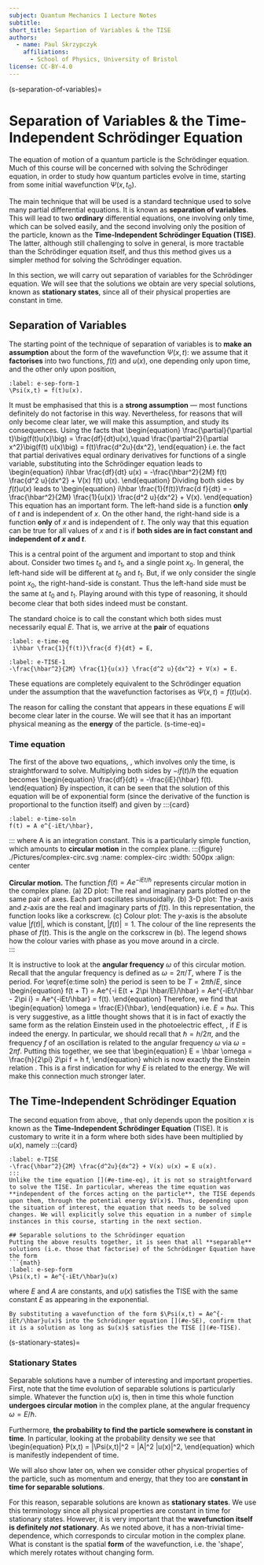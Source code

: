 ```yaml
---
subject: Quantum Mechanics I Lecture Notes
subtitle:
short_title: Separtion of Variables & the TISE
authors:
  - name: Paul Skrzypczyk
    affiliations:
      - School of Physics, University of Bristol
license: CC-BY-4.0
---
```

(s-separation-of-variables)=
# Separation of Variables & the Time-Independent Schrödinger Equation


The equation of motion of a quantum particle is the Schrödinger equation. Much of this course will be concerned with solving the Schrödinger equation, in order to study how quantum particles evolve in time, starting from some initial wavefunction $\Psi(x,t_0)$.

The main technique that will be used is a standard technique used to solve many partial differential equations. It is known as **separation of variables**. This will lead to two **ordinary** differential equations, one involving only time, which can be solved easily, and the second involving only the position of the particle, known as the **Time-Independent Schrödinger Equation (TISE)**. The latter, although still challenging to solve in general, is more tractable than the Schrödinger equation itself, and thus this method gives us a simpler method for solving the Schrödinger equation. 

In this section, we will carry out separation of variables for the Schrödinger equation. We will see that the solutions we obtain are very special solutions, known as **stationary states**, since all of their physical properties are constant in time. 

## Separation of Variables
The starting point of the technique of separation of variables is to **make an assumption** about the form of the wavefunction $\Psi(x,t)$: we assume that it **factorises** into two functions, $f(t)$ and $u(x)$, one depending only upon time, and the other only upon position,
```{math}
:label: e-sep-form-1
\Psi(x,t) = f(t)u(x).
```
It must be emphasised that this is a **strong assumption** — most functions definitely do not factorise in this way. Nevertheless, for reasons that will only become clear later, we will make this assumption, and study its consequences. Using the facts that
\begin{equation}
\frac{\partial}{\partial t}\big(f(t)u(x)\big) = \frac{df}{dt}u(x),\quad \frac{\partial^2}{\partial x^2}\big(f(t) u(x)\big) = f(t)\frac{d^2u}{dx^2},
\end{equation}
i.e. the fact that partial derivatives equal ordinary derivatives for functions of a single variable, substituting [](#e-sep-form-1) into the Schrödinger equation [](#e-SE) leads to
\begin{equation}
i\hbar \frac{df}{dt} u(x) = -\frac{\hbar^2}{2M} f(t) \frac{d^2 u}{dx^2} + V(x) f(t) u(x).
\end{equation}
Dividing both sides by $f(t)u(x)$ leads to
\begin{equation}
i\hbar \frac{1}{f(t)}\frac{d f}{dt} = -\frac{\hbar^2}{2M} \frac{1}{u(x)} \frac{d^2 u}{dx^2} + V(x).
\end{equation}
This equation has an important form. The left-hand side is a function **only** of $t$ and is independent of $x$. On the other hand, the right-hand side is a function **only** of $x$ and is independent of $t$. The only way that this equation can be true for all values of $x$ and $t$ is if **both sides are in fact constant and independent of $x$ and $t$**. 

This is a central point of the argument and important to stop and think about. Consider two times $t_0$ and $t_1$, and a single point $x_0$. In general, the left-hand side will be different at $t_0$ and $t_1$. But, if we only consider the single point $x_0$, the right-hand-side is constant. Thus the left-hand side must be the same at $t_0$ and $t_1$. Playing around with this type of reasoning, it should become clear that both sides indeed must be constant. 

The standard choice is to call the constant which both sides must necessarily equal $E$. That is, we arrive at the **pair** of equations
```{math}
:label: e-time-eq
 i\hbar \frac{1}{f(t)}\frac{d f}{dt} = E,
 ```
 ```{math}
:label: e-TISE-1
-\frac{\hbar^2}{2M} \frac{1}{u(x)} \frac{d^2 u}{dx^2} + V(x) = E.
```
These equations are completely equivalent to the Schrödinger equation under the assumption that the wavefunction factorises as $\Psi(x,t) = f(t)u(x)$.

The reason for calling the constant that appears in these equations $E$ will become clear later in the course. We will see that it has an important physical meaning as the **energy** of the particle.
(s-time-eq)=
### Time equation 
The first of the above two equations, [](#e-time-eq), which involves only the time, is straightforward to solve. Multiplying both sides by $-if(t)/\hbar$ the equation becomes
\begin{equation}
\frac{df}{dt} = -\frac{iE}{\hbar} f(t).
\end{equation}
By inspection, it can be seen that the solution of this equation will be of exponential form (since the derivative of the function is proportional to the function itself) and given by
:::{card}
```{math}
:label: e-time-soln
f(t) = A e^{-iEt/\hbar},
```
:::
where A is an integration constant. This is a particularly simple function, which amounts to **circular motion** in the complex plane. 
:::{figure} ./Pictures/complex-circ.svg
:name: complex-circ
:width: 500px
:align: center

**Circular motion.** The function $f(t) = Ae^{-iEt/\hbar}$ represents circular motion in the complex plane.  (a) 2D plot: The real and imaginary parts plotted on the same pair of axes. Each part oscillates sinusoidally. (b) 3-D plot: The $y$-axis and $z$-axis are the real and imaginary parts of $f(t)$. In this representation, the function looks like a corkscrew. (c) Colour plot: The $y$-axis is the absolute value $|f(t)|$, which is constant, $|f(t)| = 1$. The colour of the line represents the phase of $f(t)$. This is the angle on the corkscrew in (b). The legend shows how the colour varies with phase as you move around in a circle.    
:::

 It is instructive to look at the **angular frequency** $\omega$ of this circular motion. Recall that the angular frequency is defined as $\omega = 2\pi/T$, where $T$ is the period.  For \eqref{e:time soln} the period is seen to be $T = 2\pi \hbar/E$, since
\begin{equation}
f(t + T) = Ae^{-i E(t + 2\pi \hbar/E)/\hbar} = Ae^{-iEt/\hbar - 2\pi i} = Ae^{-iEt/\hbar} = f(t).
\end{equation}
Therefore, we find that
\begin{equation}
\omega = \frac{E}{\hbar},
\end{equation}
i.e. $E = \hbar \omega$. This is very suggestive, as a little thought shows that it is in fact of exactly the same form as the relation Einstein used in the photoelectric effect, [](#e-Einstein-relation), if $E$ is indeed the energy. In particular, we should recall that  $\hbar = h/2\pi$, and the frequency $f$ of an oscillation is related to the angular frequency $\omega$ via $\omega = 2\pi f$.  Putting this together, we see that
\begin{equation}
E = \hbar \omega = \frac{h}{2\pi} 2\pi f = h f,
\end{equation}
which is now exactly the Einstein relation [](#e-Einstein-relation). This is a first indication for why $E$ is related to the energy. We will make this connection much stronger later. 

## The Time-Independent Schrödinger Equation
The second equation from above, [](#e-TISE-1), that only depends upon the position $x$ is known as the **Time-Independent Schrödinger Equation** (TISE). It is customary to write it in a form where both sides have been multiplied by $u(x)$, namely
:::{card}
```{math}
:label: e-TISE
-\frac{\hbar^2}{2M} \frac{d^2u}{dx^2} + V(x) u(x) = E u(x).
:::
Unlike the time equation [](#e-time-eq), it is not so straightforward to solve the TISE. In particular, whereas the time equation was **independent of the forces acting on the particle**, the TISE depends upon them, through the potential energy $V(x)$. Thus, depending upon the situation of interest, the equation that needs to be solved changes. We will explicitly solve this equation in a number of simple instances in this course, starting in the next section. 

## Separable solutions to the Schrödinger equation
Putting the above results together, it is seen that all **separable** solutions (i.e. those that factorise) of the Schrödinger Equation have the form 
```{math}
:label: e-sep-form
\Psi(x,t) = Ae^{-iEt/\hbar}u(x)
```
where $E$ and $A$ are constants, and $u(x)$ satisfies the TISE [](#e-TISE) with the same constant $E$ as appearing in the exponential. 
```{exercise}
By substituting a wavefunction of the form $\Psi(x,t) = Ae^{-iEt/\hbar}u(x)$ into the Schrödinger equation [](#e-SE), confirm that it is a solution as long as $u(x)$ satisfies the TISE [](#e-TISE).
```

(s-stationary-states)=
### Stationary States 
Separable solutions have a number of interesting and important properties. First, note that the time evolution of separable solutions is particularly simple. Whatever the function $u(x)$ is, then in time this whole function **undergoes circular motion** in the complex plane, at the angular frequency $\omega = E/\hbar$. 

Furthermore, **the probability to find the particle somewhere is constant in time**. In particular, looking at the probability density we see that
\begin{equation}
P(x,t) = |\Psi(x,t)|^2 = |A|^2 |u(x)|^2, 
\end{equation}
which is manifestly independent of time. 

We will also show later on, when we consider other physical properties of the particle, such as momentum and energy, that they too are **constant in time for separable solutions**. 

For this reason, separable solutions are known as **stationary states**. We use this terminology since all physical properties are constant in time for stationary states. However, it is very important that the **wavefunction itself is definitely _not_ stationary**. As we noted above, it has a non-trivial time-dependence, which corresponds to circular motion in the complex plane. What is constant is the spatial **form** of the wavefunction, i.e. the 'shape', which merely rotates without changing form. 